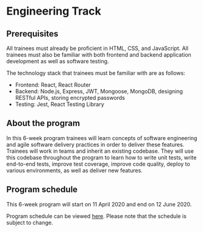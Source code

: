 # Engineering Track

## Prerequisites

All trainees must already be proficient in HTML, CSS, and JavaScript. All trainees must also be familiar with both frontend and backend application development as well as software testing.

The technology stack that trainees must be familiar with are as follows:

- Frontend: React, React Router
- Backend: Node.js, Express, JWT, Mongoose, MongoDB, designing RESTful APIs, storing encrypted passwords
- Testing: Jest, React Testing Library

## About the program

In this 6-week program trainees will learn concepts of software engineering and agile software delivery practices in order to deliver these features. Trainees will work in teams and inherit an existing codebase. They will use this codebase throughout the program to learn how to write unit tests, write end-to-end tests, improve test coverage, improve code quality, deploy to various environments, as well as deliver new features.

## Program schedule

This 6-week program will start on 11 April 2020 and end on 12 June 2020.

Program schedule can be viewed [here](https://github.com/developer-program/engineering-track/projects/1). Please note that the schedule is subject to change.
